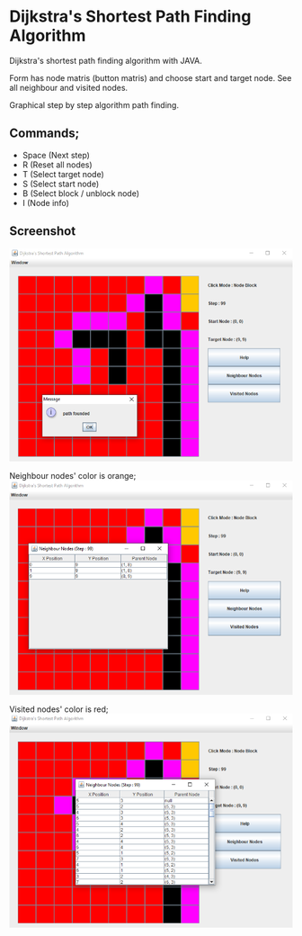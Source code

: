 # Dijkstra's Shortest Path Finding Algorithm
Dijkstra's shortest path finding algorithm with JAVA.

Form has node matris (button matris) and choose start and target node. See all neighbour and visited nodes.

Graphical step by step algorithm path finding.


## Commands;
- Space (Next step)
- R (Reset all nodes)
- T (Select target node)
- S (Select start node)
- B (Select block / unblock node)
- I (Node info)

## Screenshot
![Screenshot](https://github.com/emirhanyener/dijkstra-algorithm-graphical/blob/main/images/Window.PNG)

Neighbour nodes' color is orange;
![Screenshot](https://github.com/emirhanyener/dijkstra-algorithm-graphical/blob/main/images/NeighbourNodes.PNG)

Visited nodes' color is red;
![Screenshot](https://github.com/emirhanyener/dijkstra-algorithm-graphical/blob/main/images/VisitedNodes.PNG)